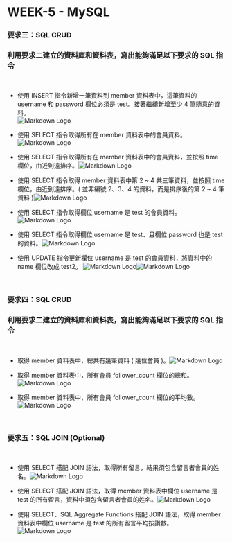 # WEEK-5 - MySQL

### 要求三：SQL CRUD 
### 利用要求二建立的資料庫和資料表，寫出能夠滿足以下要求的 SQL 指令

<br>

* 使用 INSERT 指令新增一筆資料到 member 資料表中，這筆資料的 username 和 password 欄位必須是 test。接著繼續新增至少 4 筆隨意的資料。 <br>
![Markdown Logo](/screenshot/3-1.png)

* 使用 SELECT 指令取得所有在 member 資料表中的會員資料。![Markdown Logo](/screenshot/3-2.png)

* 使用 SELECT 指令取得所有在 member 資料表中的會員資料，並按照 time 欄位，由近到遠排序。![Markdown Logo](/screenshot/3-3.png)

* 使用 SELECT 指令取得 member 資料表中第 2 ~ 4 共三筆資料，並按照 time 欄位，由近到遠排序。( 並非編號 2、3、4 的資料，而是排序後的第 2 ~ 4 筆資料 )![Markdown Logo](/screenshot/3-4.png)

* 使用 SELECT 指令取得欄位 username 是 test 的會員資料。![Markdown Logo](/screenshot/3-5.png)

* 使用 SELECT 指令取得欄位 username 是 test、且欄位 password 也是 test 的資料。![Markdown Logo](/screenshot/3-6.png)

* 使用 UPDATE 指令更新欄位 username 是 test 的會員資料，將資料中的 name 欄位改成 test2。 ![Markdown Logo](/screenshot/3-7-1.png)![Markdown Logo](/screenshot/3-7-2.png)

<br>

### 要求四：SQL CRUD 
### 利用要求二建立的資料庫和資料表，寫出能夠滿足以下要求的 SQL 指令

<br>

* 取得 member 資料表中，總共有幾筆資料 ( 幾位會員 )。![Markdown Logo](/screenshot/4-1.png)

* 取得 member 資料表中，所有會員 follower_count 欄位的總和。![Markdown Logo](/screenshot/4-2.png)

* 取得 member 資料表中，所有會員 follower_count 欄位的平均數。![Markdown Logo](/screenshot/4-3.png) 

<br>

### 要求五：SQL JOIN (Optional)

<br>

* 使用 SELECT 搭配 JOIN 語法，取得所有留言，結果須包含留言者會員的姓名。![Markdown Logo](/screenshot/5-1.png)

* 使用 SELECT 搭配 JOIN 語法，取得 member 資料表中欄位 username 是 test 的所有留言，資料中須包含留言者會員的姓名。![Markdown Logo](/screenshot/5-2.png)

* 使用 SELECT、SQL Aggregate Functions 搭配 JOIN 語法，取得 member 資料表中欄位 username 是 test 的所有留言平均按讚數。 ![Markdown Logo](/screenshot/5-3.png) 